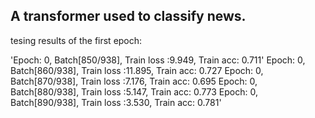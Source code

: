 ## A transformer used to classify news.


tesing results of the first epoch:

    
'Epoch: 0, Batch[850/938], Train loss :9.949, Train acc: 0.711'
Epoch: 0, Batch[860/938], Train loss :11.895, Train acc: 0.727
Epoch: 0, Batch[870/938], Train loss :7.176, Train acc: 0.695
Epoch: 0, Batch[880/938], Train loss :5.147, Train acc: 0.773
Epoch: 0, Batch[890/938], Train loss :3.530, Train acc: 0.781'
